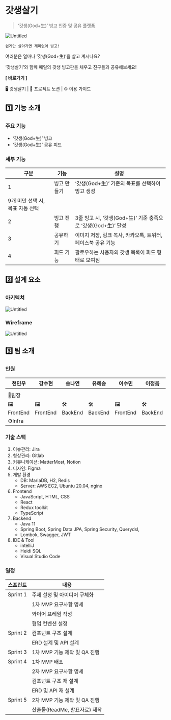 # 갓생살기

> ‘갓생(God+生)’ 빙고 인증 및 공유 플랫폼

![Untitled](ReadMe%200b5233aa851a46be977f025c104dd82a/Untitled.png)

`쉽게만 살아가면 재미없어 빙고!`

여러분은 얼마나 ‘갓생(God+生)’을 살고 계시나요?

‘갓생살기’와 함께 매일의 갓생 빙고판을 채우고 친구들과 공유해보세요!

**[ 바로가기 ]**

🖥 갓생살기 | 📄 프로젝트 노션 | ⚙ 이용 가이드 

## 1️⃣ 기능 소개

### 주요 기능

- ‘갓생(God+生)’ 빙고
- ‘갓생(God+生)’ 공유 피드

### 세부 기능

| 구분                             | 기능        | 설명                                                         |
| -------------------------------- | ----------- | ------------------------------------------------------------ |
| 1                                | 빙고 만들기 | ‘갓생(God+生)’ 기준의 목표를 선택하여 빙고 생성              |
| 9개 미만 선택 시, 목표 자동 선택 |             |                                                              |
| 2                                | 빙고 진행   | 3줄 빙고 시, ‘갓생(God+生)’ 기준 충족으로 ‘갓생(God+生)’ 달성 |
| 3                                | 공유하기    | 이미지 저장, 링크 복사, 카카오톡, 트위터, 페이스북 공유 기능 |
| 4                                | 피드 기능   | 팔로우하는 사용자의 갓생 목록이 피드 형태로 보여짐           |

## 2️⃣ 설계 요소

### 아키텍쳐

![Untitled](ReadMe%200b5233aa851a46be977f025c104dd82a/Untitled%201.png)

### Wireframe

![Untitled](ReadMe%200b5233aa851a46be977f025c104dd82a/Untitled%202.png)

## 3️⃣ 팀 소개

### 인원

| 천민우    | 강수현    | 승나연   | 유혜승   | 이수민    | 이정음   |
| --------- | --------- | -------- | -------- | --------- | -------- |
|           |           |          |          |           |          |
| 💪팀장     |           |          |          |           |          |
| 🖼FrontEnd | 🖼FrontEnd | 🛠BackEnd | 🛠BackEnd | 🖼FrontEnd | 🛠BackEnd |
| ⚙Infra    |           |          |          |           |          |

### 기술 스택

1. 이슈관리: Jira
2. 형상관리: Gitlab
3. 커뮤니케이션: MatterMost, Notion
4. 디자인: Figma
5. 개발 환경
   - DB: MariaDB, H2, Redis
   - Server: AWS EC2, Ubuntu 20.04, nginx
6. Frontend
   - JavaScript, HTML, CSS
   - React
   - Redux toolkit
   - TypeScript
7. Backend
   - Java 11
   - Spring Boot, Spring Data JPA, Spring Security, Querydsl,
   - Lombok, Swagger, JWT
8. IDE & Tool
   - intelliJ
   - Heidi SQL
   - Visual Studio Code

### 일정

| 스프린트 | 내용                          |
| -------- | ----------------------------- |
| Sprint 1 | 주제 설정 및 아이디어 구체화  |
|          | 1차 MVP 요구사항 명세         |
|          | 와이어 프레임 작성            |
|          | 협업 컨벤션 설정              |
| Sprint 2 | 컴포넌트 구조 설계            |
|          | ERD 설계 및 API 설계          |
| Sprint 3 | 1차 MVP 기능 제작 및 QA 진행  |
| Sprint 4 | 1차 MVP 배포                  |
|          | 2차 MVP 요구사항 명세         |
|          | 컴포넌트 구조 재 설계         |
|          | ERD 및 API 재 설계            |
| Sprint 5 | 2차 MVP 기능 제작 및 QA 진행  |
|          | 산출물(ReadMe, 발표자료) 제작 |
